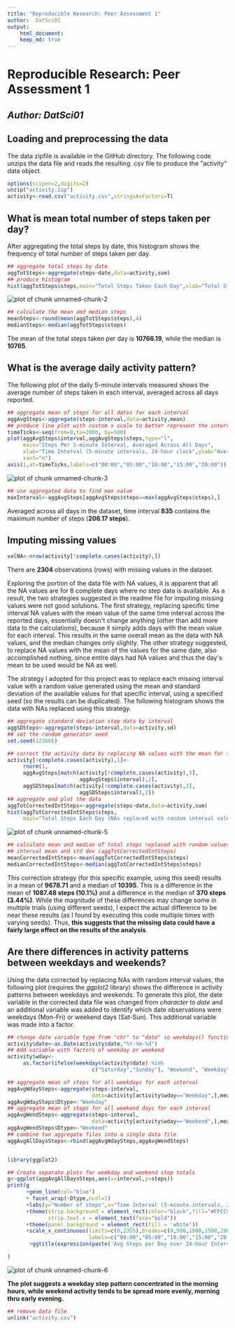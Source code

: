 ```yaml
---
title: "Reproducible Research: Peer Assessment 1"
author:  DatSci01
output: 
    html_document:
    keep_md: true
---
```

  
# Reproducible Research: Peer Assessment 1
## ***Author:  DatSci01***

## Loading and preprocessing the data

The data zipfile is available in the GitHub directory. The following code unzips the data file and reads the resulting .csv file to produce the "activity" data object.


```r
options(scipen=2,digits=2)
unzip("activity.zip")
activity<-read.csv("activity.csv",stringsAsFactors=T)
```

## What is mean total number of steps taken per day?

After aggregating the total steps by date, this histogram shows the frequency of total number of steps taken per day.


```r
## aggregate total steps by date
aggTotSteps<-aggregate(steps~date,data=activity,sum)
## produce histogram
hist(aggTotSteps$steps,main="Total Steps Taken Each Day",xlab="Total Steps")
```

![plot of chunk unnamed-chunk-2](figure/unnamed-chunk-2-1.png) 

```r
## calculate the mean and median steps
meanSteps<-round(mean(aggTotSteps$steps),4)
medianSteps<-median(aggTotSteps$steps)
```
The mean of the total steps taken per day is **10766.19**, while the median is **10765**.

## What is the average daily activity pattern?
The following plot of the daily 5-minute intervals measured shows the average number of steps taken in each interval, averaged across all days reported.


```r
## aggregate mean of steps for all dates for each interval
aggAvgSteps<-aggregate(steps~interval,data=activity,mean)
## produce line plot with custom x scale to better represent the intervals
timeTicks<-seq(from=0,to=2000, by=500)
plot(aggAvgSteps$interval,aggAvgSteps$steps,type="l",
     main="Steps Per 5-minute Interval, Averaged Across All Days",
     xlab="Time Interval (5-minute intervals, 24-hour clock",ylab="Average Steps",
     xaxt="n")
axis(1,at=timeTicks,labels=c("00:00","05:00","10:00","15:00","20:00"))
```

![plot of chunk unnamed-chunk-3](figure/unnamed-chunk-3-1.png) 

```r
## use aggregated data to find max value
maxInterval<-aggAvgSteps[aggAvgSteps$steps==max(aggAvgSteps$steps),]
```
Averaged across all days in the dataset, time interval **835** contains the maximum number of steps (**206.17 steps**).

## Imputing missing values

```r
valNA<-nrow(activity[!complete.cases(activity),])
```
There are **2304** observations (rows) with missing values in the dataset.

Exploring the portion of the data file with NA values, it is apparent that all the NA values are for 8 complete days where no step data is available. As a result, the two strategies suggested in the readme file for imputing missing values were not good solutions. The first strategy, replacing specific time interval NA values with the mean value of the same time interval across the reported days, essentially doesn't change anything (other than add more data to the calculations), because it simply adds days with the mean value for each interval. This results in the same overall mean as the data with NA values, and the median changes only slightly. The other strategy suggested, to replace NA values with the mean of the values for the same date, also accomplished nothing, since entire days had NA values and thus the day's mean to be used would be NA as well.  

The strategy I adopted for this project was to replace each missing interval value with a random value generated using the mean and standard deviation of the available values for that specific interval, using a specified seed (so the results can be duplicated). The following histogram shows the data with NAs replaced using this strategy.

```r
## aggregate standard deviation step data by interval
aggSDSteps<-aggregate(steps~interval,data=activity,sd)
## set the random generator seed
set.seed(123666)

## correct the activity data by replacing NA values with the mean for the interval
activity[!complete.cases(activity),1]<-
     rnorm(1,
     aggAvgSteps[match(activity[!complete.cases(activity),3],
                       aggAvgSteps$interval),2],
     aggSDSteps[match(activity[!complete.cases(activity),3],
                       aggSDSteps$interval),2])
## aggregate and plot the data     
aggTotCorrectedIntSteps<-aggregate(steps~date,data=activity,sum)
hist(aggTotCorrectedIntSteps$steps,
     main="Total Steps Each Day (NAs replaced with random interval value)",xlab="Total Steps")
```

![plot of chunk unnamed-chunk-5](figure/unnamed-chunk-5-1.png) 

```r
## calculate mean and median of total steps replaced with random values based on the
## interval mean and std dev (aggTotCorrectedIntSteps)
meanCorrectedIntSteps<-mean(aggTotCorrectedIntSteps$steps)
medianCorrectedIntSteps<-median(aggTotCorrectedIntSteps$steps)
```
This correction strategy (for this specific example, using this seed) results in a mean of **9678.71** and a median of **10395**. This is a difference in the mean of **1087.48 steps (10.1%)** and a difference in the median of **370 steps (3.44%)**. While the magnitude of these differences may change some in multiple trials (using different seeds), I expect the actual difference to be near these results (as I found by executing this code multiple times with varying seeds).  Thus, **this suggests that the missing data could have a fairly large effect on the results of the analysis**.


## Are there differences in activity patterns between weekdays and weekends?

Using the data corrected by replacing NAs with random interval values, the following plot (requires the *ggplot2* library) shows the difference in activity patterns between weekdays and weekends. To generate this plot, the date variable in the corrected data file was changed from *character* to *date* and an additional variable was added to identify which date observations were weekdays (Mon-Fri) or weekend days (Sat-Sun). This additional variable was made into a factor.

```r
## change date variable type from "chr" to "date" so weekdays() function can be used
activity$date<-as.Date(activity$date,"%Y-%m-%d")
## Add variable with factors of weekday or weekend
activity$wday<-
     as.factor(ifelse(weekdays(activity$date) %in% 
                           c("Saturday","Sunday"), "Weekend", "Weekday"))

## aggregate mean of steps for all weekdays for each interval
aggAvgWdaySteps<-aggregate(steps~interval,
                           data=activity[activity$wday=="Weekday",],mean)
aggAvgWdaySteps$Dtype<-"Weekday"
## aggregate mean of steps for all weekend days for each interval
aggAvgWendSteps<-aggregate(steps~interval,
                           data=activity[activity$wday=="Weekend",],mean)
aggAvgWendSteps$Dtype<-"Weekend"
## combine two aggregate files into a single data file
aggAvgAllDaysSteps<-rbind(aggAvgWdaySteps,aggAvgWendSteps)


library(ggplot2)

## Create separate plots for weekday and weekend step totals
g<-ggplot(aggAvgAllDaysSteps,aes(x=interval,y=steps))
print(g
      +geom_line(col="blue") 
      + facet_wrap(~Dtype,ncol=1)
      +labs(y="Number of steps",x="Time Interval (5-minute intervals, 24-hour clock)")
      +theme(strip.background = element_rect(color="black",fill="#FFCC99"),
             strip.text.x = element_text(face="bold"))
      +theme(panel.background = element_rect(fill = 'white'))
      +scale_x_continuous(limits=c(0,2355),breaks=c(0,500,1000,1500,2000),
                          labels=c("00:00","05:00","10:00","15:00","20:00"))
       +ggtitle(expression(paste('Avg Steps per Day over 24-hour Interval: Weekday vs Weekend')))

)
```

![plot of chunk unnamed-chunk-6](figure/unnamed-chunk-6-1.png) 

**The plot suggests a weekday step pattern concentrated in the morning hours, while weekend activity tends to be spread more evenly, morning thru early evening.**




```r
## remove data file
unlink("activity.csv")
```
